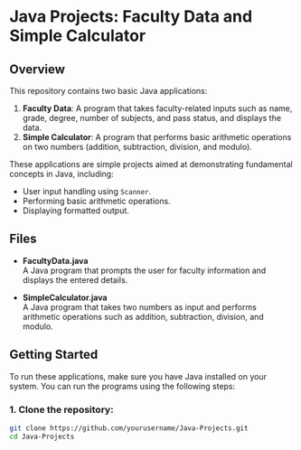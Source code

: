 # Java Projects: Faculty Data and Simple Calculator

## Overview

This repository contains two basic Java applications:

1. **Faculty Data**: A program that takes faculty-related inputs such as name, grade, degree, number of subjects, and pass status, and displays the data.
2. **Simple Calculator**: A program that performs basic arithmetic operations on two numbers (addition, subtraction, division, and modulo).

These applications are simple projects aimed at demonstrating fundamental concepts in Java, including:
- User input handling using `Scanner`.
- Performing basic arithmetic operations.
- Displaying formatted output.

## Files

- **FacultyData.java**  
  A Java program that prompts the user for faculty information and displays the entered details.

- **SimpleCalculator.java**  
  A Java program that takes two numbers as input and performs arithmetic operations such as addition, subtraction, division, and modulo.

## Getting Started

To run these applications, make sure you have Java installed on your system. You can run the programs using the following steps:

### 1. Clone the repository:

```bash
git clone https://github.com/yourusername/Java-Projects.git
cd Java-Projects
